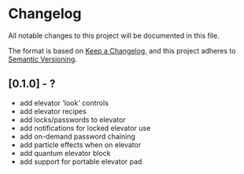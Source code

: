 # Changelog

All notable changes to this project will be documented in this file.

The format is based on [Keep a Changelog](https://keepachangelog.com/en/1.0.0/),
and this project adheres to [Semantic Versioning](https://semver.org/spec/v2.0.0.html).

## [0.1.0] - ?

- add elevator 'look' controls
- add elevator recipes
- add locks/passwords to elevator
- add notifications for locked elevator use
- add on-demand password chaining
- add particle effects when on elevator
- add quantum elevator block
- add support for portable elevator pad
